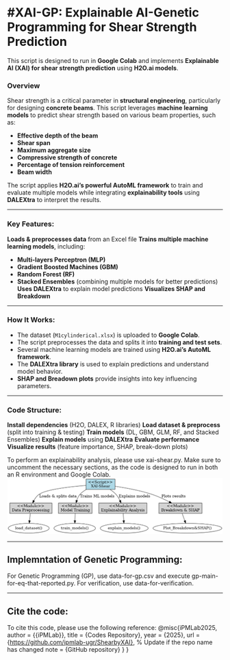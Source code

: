 
#XAI-GP: Explainable AI-Genetic Programming for Shear Strength Prediction
========================================================
This script is designed to run in **Google Colab** and implements **Explainable AI (XAI) for shear strength prediction** using **H2O.ai models**.

### **Overview**
Shear strength is a critical parameter in **structural engineering**, particularly for designing **concrete beams**. This script leverages **machine learning models** to predict shear strength based on various beam properties, such as:
- **Effective depth of the beam**
- **Shear span**
- **Maximum aggregate size**
- **Compressive strength of concrete**
- **Percentage of tension reinforcement**
- **Beam width**

The script applies **H2O.ai’s powerful AutoML framework** to train and evaluate multiple models while integrating **explainability tools** using **DALEXtra** to interpret the results.

---
### **Key Features:**
 **Loads & preprocesses data** from an Excel file
 **Trains multiple machine learning models**, including:
   - **Multi-layers Perceptron (MLP)**
   - **Gradient Boosted Machines (GBM)**
   - **Random Forest (RF)**
   - **Stacked Ensembles** (combining multiple models for better predictions)
 **Uses DALEXtra** to explain model predictions
 **Visualizes SHAP and Breakdown**

---
### **How It Works:**
- The dataset (`M1cylinderical.xlsx`) is uploaded to **Google Colab**.
- The script preprocesses the data and splits it into **training and test sets**.
- Several machine learning models are trained using **H2O.ai’s AutoML framework**.
- The **DALEXtra library** is used to explain predictions and understand model behavior.
- **SHAP and Breadown plots** provide insights into key influencing parameters.

---
### **Code Structure:**
**Install dependencies** (H2O, DALEX, R libraries)
**Load dataset & preprocess** (split into training & testing)
**Train models** (DL, GBM, GLM, RF, and Stacked Ensembles)
**Explain models** using **DALEXtra**
**Evaluate performance**
**Visualize results** (feature importance, SHAP, break-down plots)


To perform an explainability analysis, please use xai-shear.py. Make sure to uncomment the necessary sections, as the code is designed to run in both an R environment and Google Colab.
![Alt Text](https://github.com/ipmlab-ugr/ShearbyXAI/blob/main/uml_diagram_final.png)

---
## **Implemntation of Genetic Programming:**
For Genetic Programming (GP), use data-for-gp.csv and execute gp-main-for-eq-that-reported.py. For verification, use data-for-verification.

---
## **Cite the code:**

To cite this code, please use the following reference: @misc{iPMLab2025,
  author = {{iPMLab}},
  title = {Codes Repository},
  year = {2025},
  url = {https://github.com/ipmlab-ugr/ShearbyXAI},  % Update if the repo name has changed
  note = {GitHub repository}
}
 }
